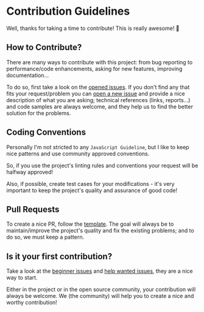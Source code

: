 # Contribution Guidelines
Well, thanks for taking a time to contribute! This is really awesome! :tada:


## How to Contribute?
There are many ways to contribute with this project: from bug reporting to performance/code enhancements, asking for new features, improving documentation...

To do so, first take a look on the [opened issues](https://github.com/jlozovei/developer-titles/issues). If you don't find any that fits your request/problem you can [open a new issue](https://github.com/jlozovei/developer-titles/issues/new) and provide a nice description of what you are asking; technical references (links, reports...) and code samples are always welcome, and they help us to find the better solution for the problems.


## Coding Conventions
Personally I'm not stricted to any `JavaScript Guideline`, but I like to keep nice patterns and use community approved conventions.

So, if you use the project's linting rules and conventions your request will be halfway approved!

Also, if possible, create test cases for your modifications - it's very important to keep the project's quality and assurance of good code!


## Pull Requests
To create a nice PR, follow the [template](https://github.com/jlozovei/developer-titles/blob/master/.github/PULL_REQUEST_TEMPLATE.md). The goal will always be to maintain/improve the project's quality and fix the existing problems; and to do so, we must keep a pattern.


## Is it your first contribution?
Take a look at the [beginner issues](https://github.com/jlozovei/developer-titles/labels/beginner) and [help wanted issues](https://github.com/jlozovei/developer-titles/labels/help%20wanted), they are a nice way to start.

Either in the project or in the open source community, your contribution will always be welcome. We (the community) will help you to create a nice and worthy contribution!
